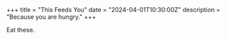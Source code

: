 +++
title = "This Feeds You"
date = "2024-04-01T10:30:00Z"
description = "Because you are hungry."
+++

Eat these.

